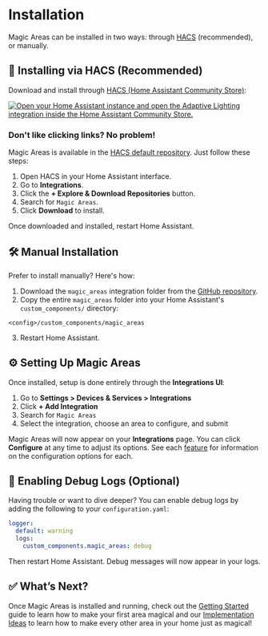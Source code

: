 # Installation

Magic Areas can be installed in two ways: through [HACS](https://hacs.xyz) (recommended), or manually.

## 🚀 Installing via HACS (Recommended)

Download and install through [HACS (Home Assistant Community Store)](https://hacs.xyz/):

[![Open your Home Assistant instance and open the Adaptive Lighting integration inside the Home Assistant Community Store.](https://my.home-assistant.io/badges/hacs_repository.svg)](https://my.home-assistant.io/redirect/hacs_repository/?owner=jseidl&repository=magic-areas&category=integration)

### Don't like clicking links? No problem!

Magic Areas is available in the [HACS default repository](https://hacs.xyz/). Just follow these steps:

1. Open HACS in your Home Assistant interface.
2. Go to **Integrations**.
3. Click the **+ Explore & Download Repositories** button.
4. Search for `Magic Areas`.
5. Click **Download** to install.

Once downloaded and installed, restart Home Assistant.

## 🛠️ Manual Installation

Prefer to install manually? Here's how:

1. Download the `magic_areas` integration folder from the [GitHub repository](https://github.com/jseidl/magic-areas).
2. Copy the entire `magic_areas` folder into your Home Assistant's `custom_components/` directory:

```
<config>/custom_components/magic_areas
```

3. Restart Home Assistant.

## ⚙️ Setting Up Magic Areas

Once installed, setup is done entirely through the **Integrations UI**:

1. Go to **Settings > Devices & Services > Integrations**
2. Click **+ Add Integration**
3. Search for `Magic Areas`
4. Select the integration, choose an area to configure, and submit

Magic Areas will now appear on your **Integrations** page. You can click **Configure** at any time to adjust its options. See each [feature](../features/index.md) for information on the configuration options for each.

## 🐛 Enabling Debug Logs (Optional)

Having trouble or want to dive deeper? You can enable debug logs by adding the following to your `configuration.yaml`:
```yaml
logger:
  default: warning
  logs:
    custom_components.magic_areas: debug
```

Then restart Home Assistant. Debug messages will now appear in your logs.

## ✅ What’s Next?
Once Magic Areas is installed and running, check out the [Getting Started](getting-started.md) guide to learn how to make your first area magical and our [Implementation Ideas](library/implementation-ideas-for-every-room.md) to learn how to make every other area in your home just as magical!
